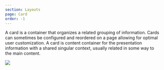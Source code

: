 ```yaml
---
section: Layouts
page: Card
order: -1
---
```


<novo-grid columns="2" align="start" gap="2rem">
<div>

A card is a container that organizes a related grouping of information. Cards can sometimes be configured and reordered on a page allowing for optimal user customization. A card is content container for the presentation information with a shared singular context, usually related in some way to the main content.

</div>

<img src="https://via.placeholder.com/350x250"/>

<div>

